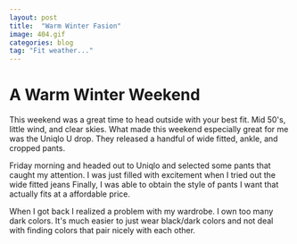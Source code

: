 ```yaml
---
layout: post
title:  "Warm Winter Fasion"
image: 404.gif
categories: blog
tag: "Fit weather..."
---
```

# A Warm Winter Weekend
This weekend was a great time to head outside with your best fit. Mid 50's, little
wind, and clear skies. What made this weekend especially great for me was the Uniqlo
U drop. They released a handful of wide fitted, ankle, and cropped pants.

Friday morning and headed out to Uniqlo and selected some pants that caught my
attention. I was just filled with excitement when I tried out the wide fitted jeans
Finally, I was able to obtain the style of pants I want that actually fits at a
affordable price.

When I got back I realized a problem with my wardrobe. I own too many dark colors.
It's much easier to just wear black/dark colors and not deal with finding colors
that pair nicely with each other.

<!-- How	does	Elizabeth	Wilson’s	overview	of	fashion	history	help	contextualize
dandyism?

What	issues	keep	recurring	when	we	talk	of	fashion?

What was interesting to read about is how the mens fashion from the 19th century
and onward, fitted clothing that showed of masculinity covers the skin/body, yet
fitting clothes for women progressed to show more skin. This goes back to the
running idea that women.   -->
